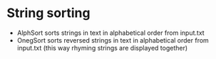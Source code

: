 # String sorting
* AlphSort sorts strings in text in alphabetical order from input.txt
* OnegSort sorts reversed strings in text in alphabetical order from input.txt (this way rhyming strings are displayed together)
